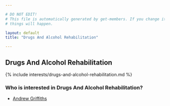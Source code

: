 ```yaml
---

# DO NOT EDIT!
# This file is automatically generated by get-members. If you change it, bad
# things will happen.

layout: default
title: "Drugs And Alcohol Rehabilitation"

---
```


## Drugs And Alcohol Rehabilitation

{% include interests/drugs-and-alcohol-rehabilitation.md %}

### Who is interested in Drugs And Alcohol Rehabilitation?


* [Andrew Griffiths](/members/andrew-griffiths.html)

